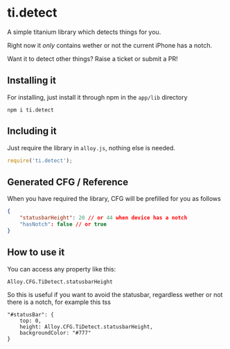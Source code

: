 # ti.detect
A simple titanium library which detects things for you.

Right now it _only_ contains wether or not the current iPhone has a notch.

Want it to detect other things? Raise a ticket or submit a PR!

## Installing it
For installing, just install it through npm in the `app/lib` directory

```
npm i ti.detect
```

## Including it
Just require the library in `alloy.js`, nothing else is needed.

```js
require('ti.detect');
```

## Generated CFG / Reference
When you have required the library, CFG will be prefilled for you as follows

```json
{
    "statusbarHeight": 20 // or 44 when device has a notch
    "hasNotch": false // or true
}
```

## How to use it
You can access any property like this:

```Alloy.CFG.TiDetect.statusbarHeight```

So this is useful if you want to avoid the statusbar, regardless wether or not there is a notch, for example this tss

```
"#statusBar": {
    top: 0,
    height: Alloy.CFG.TiDetect.statusbarHeight,
    backgroundColor: "#777"
}
```
